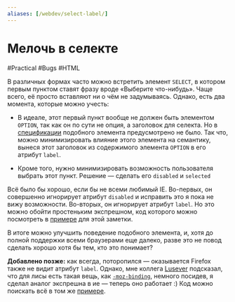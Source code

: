 ```yaml
---
aliases: [/webdev/select-label/]
---
```


# Мелочь в селекте

#Practical #Bugs #HTML

В различных формах часто можно встретить элемент `SELECT`, в котором первым пунктом ставят фразу вроде «Выберите что-нибудь». Чаще всего, её просто вставляют ни о чём не задумываясь. Однако, есть два момента, которые можно учесть:

- В идеале, этот первый пункт вообще не должен быть элементом `OPTION`, так как он по сути не опция, а заголовок для селекта. Но в [спецификации](https://www.w3.org/TR/html401/interact/forms.html#h-17.6) подобного элемента предусмотрено не было. Так что, можно минимизировать влияние этого элемента на семантику, вынеся этот заголовок из содержимого элемента `OPTION` в его атрибут `label`.

- Кроме того, нужно минимизировать возможность пользователя выбрать этот пункт. Решение — сделать его `disabled` и `selected`

Всё было бы хорошо, если бы не всеми любимый IE. Во-первых, он совершенно игнорирует атрибут `disabled` и исправить это я пока не вижу возможности. Во-вторых, он игнорирует атрибут `label`. Но это можно обойти простеньким экспрешном, код которого можно посмотреть в [примере](/demos/select-label.html) для этой заметки.

В итоге можно улучшить поведение подобного элемента, и, хотя до полной поддержки всеми браузерами еще далеко, разве это не повод сделать хорошо хотя бы тем, кто это понимает?

**Добавлено позже:** как всегда, поторопился — оказывается Firefox также не видит атрибут `label`. Однако, мне коллега [Lusever](https://lusever.livejournal.com) подсказал, что для лисы есть такая вещь, как [`-moz-binding`](https://developer.mozilla.org/En/CSS/-moz-binding), немного посидев, я сделал аналог экспрешна в ие — теперь оно работает :) Код можно поискать всё в том же [примере](/demos/select-label.html).

